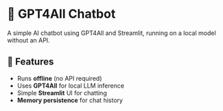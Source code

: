 # 💬 GPT4All Chatbot  
A simple AI chatbot using GPT4All and Streamlit, running on a local model without an API.

## 🚀 Features  
- Runs **offline** (no API required)  
- Uses **GPT4All** for local LLM inference  
- Simple **Streamlit** UI for chatting  
- **Memory persistence** for chat history  


